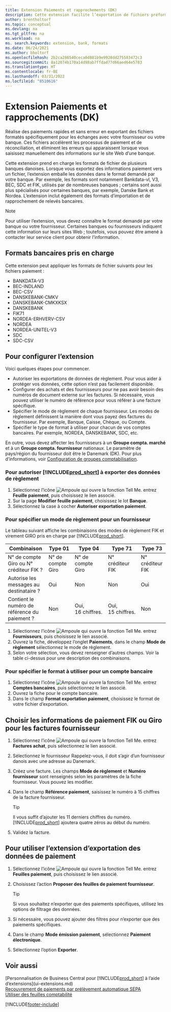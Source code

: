 ```yaml
---
title: Extension Paiements et rapprochements (DK)
description: Cette extension facilite l’exportation de fichiers préformatés pour répondre aux exigences bancaires pour les soumissions électroniques.
author: brentholtorf
ms.topic: conceptual
ms.devlang: na
ms.tgt_pltfrm: na
ms.workload: na
ms. search.keywords: extension, bank, formats
ms.date: 06/24/2021
ms.author: bholtorf
ms.openlocfilehash: 2b2ca286540ceca0d881b9e9928dd275583472c3
ms.sourcegitcommit: 8a12074b170a14d98ab7ffdad77d66aed64e5783
ms.translationtype: HT
ms.contentlocale: fr-BE
ms.lasthandoff: 03/31/2022
ms.locfileid: "8510616"
---
```

# <a name="the-payments-and-reconciliations-dk-extension"></a>Extension Paiements et rapprochements (DK)

Réalise des paiements rapides et sans erreur en exportant des fichiers formatés spécifiquement pour les échanges avec votre fournisseur ou votre banque. Ces fichiers accélèrent les processus de paiement et de réconciliation, et éliminent les erreurs qui apparaissent lorsque vous saisissez manuellement des informations sur le site Web d’une banque.  

Cette extension prend en charge les formats de fichier de plusieurs banques danoises. Lorsque vous exportez des informations paiement vers un fichier, l’extension emballe les données dans le format demandé par votre banque. Par exemple, les formats sont notamment Bankdata-vl, V3, BEC, SDC et FIK, utilisés par de nombreuses banques ; certains sont aussi plus spécialisés pour certaines banques, par exemple, Danske Bank et Nordea. L’extension inclut également des formats d’importation et de rapprochement de relevés bancaires.  

> [!Note]
> Pour utiliser l’extension, vous devez connaître le format demandé par votre banque ou votre fournisseur. Certaines banques ou fournisseurs indiquent cette information sur leurs sites Web ; toutefois, vous pouvez être amené à contacter leur service client pour obtenir l’information.  

## <a name="supported-bank-formats"></a>Formats bancaires pris en charge
Cette extension peut appliquer les formats de fichier suivants pour les fichiers paiement :  

* BANKDATA-V3  
* BEC-INDLAND  
* BEC-CSV  
* DANSKEBANK-CMKV  
* DANSKEBANK-CMKXKSX  
* DANSKEBANK  
* FIK71  
* NORDEA-ERHVERV-CSV  
* NORDEA  
* NORDEA-UNITEL-V3  
* SDC  
* SDC-CSV  

## <a name="to-set-up-the-extension"></a>Pour configurer l’extension

Voici quelques étapes pour commencer.  

* Autoriser les exportations de données de règlement. Pour vous aider à protéger vos données, cette option n’est pas facilement disponible.  
* Configurer des achats et des fournisseurs pour ne pas avoir besoin des numéros de document externe sur les factures. Si nécessaire, vous pouvez utiliser le numéro de référence pour vous référer à une facture spécifique.  
* Spécifier le mode de règlement de chaque fournisseur. Les modes de règlement définissent la manière dont vous payez des factures du fournisseur. Par exemple, Banque, Caisse, Chèque, ou Compte.  
* Spécifier le type de format à utiliser pour chacun de vos comptes bancaires. Par exemple, NORDEA, DANSKEBANK, SDC, etc.  

En outre, vous devez affecter les fournisseurs à un **Groupe compta. marché** et à un **Groupe compta. fournisseur** nationaux. Le paramètre de pays/région du fournisseur doit être le Danemark (DK). Pour plus d’informations, voir [Configuration de groupes comptabilisation](finance-posting-groups.md).  

### <a name="to-allow-prod_short-to-export-payment-data"></a>Pour autoriser [!INCLUDE[prod_short](includes/prod_short.md)] à exporter des données de règlement

1. Sélectionnez l’icône ![Ampoule qui ouvre la fonction Tell Me.](media/ui-search/search_small.png "Dites-moi ce que vous voulez faire") entrez **Feuille paiement**, puis choisissez le lien associé.  
2. Sur la page **Modifier feuille paiement**, choisissez le lot **Banque**.  
3. Sélectionnez la case à cocher **Autoriser exportation paiement**.  

### <a name="to-specify-a-payment-method-for-a-vendor"></a>Pour spécifier un mode de règlement pour un fournisseur

Le tableau suivant affiche les combinaisons des modes de règlement FIK et virement GIRO pris en charge par [!INCLUDE[prod_short](includes/prod_short.md)].

|Combinaison|Type 01 | Type 04 | Type 71 | Type 73 |
|----|--------|---------|---------|---------|
|N° de compte Giro ou N° créditeur FIK ? | N° de compte Giro | N° de compte Giro | N° créditeur FIK | N° créditeur FIK|
|Autorise les messages au destinataire ? | Oui |Non |Non | Oui |
|Contient le numéro de référence du paiement ? | Non | Oui, 16 chiffres. | Oui, 15 chiffres. | Non|

1. Sélectionnez l’icône ![Ampoule qui ouvre la fonction Tell Me.](media/ui-search/search_small.png "Dites-moi ce que vous voulez faire") entrez **Fournisseurs**, puis choisissez le lien associé.  
2. Ouvrez la fiche, développez l’onglet **Paiements**, dans le champ **Mode de règlement** sélectionnez le mode de règlement.  
3. Selon votre sélection, vous devez renseigner d’autres champs. Voir la table ci-dessus pour une description des combinaisons.  

### <a name="to-specify-the-format-to-use-for-a-bank-account"></a>Pour spécifier le format à utiliser pour un compte bancaire

1. Sélectionnez l’icône ![Ampoule qui ouvre la fonction Tell Me.](media/ui-search/search_small.png "Dites-moi ce que vous voulez faire") entrez **Comptes bancaires**, puis sélectionnez le lien associé.  
2. Ouvrez la fiche pour le compte bancaire.  
3. Dans le champ **Format exportation paiement**, choisissez le format de votre fichier d’exportation.  

## <a name="choosing-the-fik-or-giro-payment-information-for-vendor-invoices"></a>Choisir les informations de paiement FIK ou Giro pour les factures fournisseur

1. Sélectionnez l’icône ![Ampoule qui ouvre la fonction Tell Me.](media/ui-search/search_small.png "Dites-moi ce que vous voulez faire") entrez **Factures achat**, puis sélectionnez le lien associé.
2. Sélectionnez le fournisseur Rappelez-vous, il doit s’agir d’un fournisseur danois avec une adresse au Danemark.
3. Créez une facture. Les champs **Mode de règlement** et **Numéro fournisseur** sont renseignés selon les paramètres de la fiche fournisseur. Vous pouvez les modifier.
4. Dans le champ **Référence paiement**, saisissez le numéro à 15 chiffres de la facture fournisseur.  

    > [!Tip]
    > Il vous suffit d’ajouter les 11 derniers chiffres du numéro. [!INCLUDE[prod_short](includes/prod_short.md)] ajoutera quatre zéros au début du numéro.  

5. Validez la facture.

## <a name="to-use-the-extension-to-export-payment-data"></a>Pour utiliser l’extension d’exportation des données de paiement

1. Sélectionnez l’icône ![Ampoule qui ouvre la fonction Tell Me.](media/ui-search/search_small.png "Dites-moi ce que vous voulez faire") entrez **Feuilles paiement**, puis choisissez le lien associé.  
2. Choisissez l’action **Proposer des feuilles de paiement fournisseur**.  

    > [!Tip]
    > Si vous souhaitez n’exporter que des paiements spécifiques, utilisez les options de filtrage des données.  

3. Si nécessaire, vous pouvez ajouter des filtres pour n’exporter que des paiements spécifiques.  
4. Dans le champ **Mode émission paiement**, sélectionnez **Paiement électronique**.  
5. Sélectionnez l’option **Exporter**.  

## <a name="see-also"></a>Voir aussi

[Personnalisation de Business Central pour [!INCLUDE[prod_short](includes/prod_short.md)] à l’aide d’extensions](ui-extensions.md)  
[Recouvrement de paiements par prélèvement automatique SEPA](finance-collect-payments-with-sepa-direct-debit.md)  
[Utiliser des feuilles comptabilité](ui-work-general-journals.md)  


[!INCLUDE[footer-include](includes/footer-banner.md)]